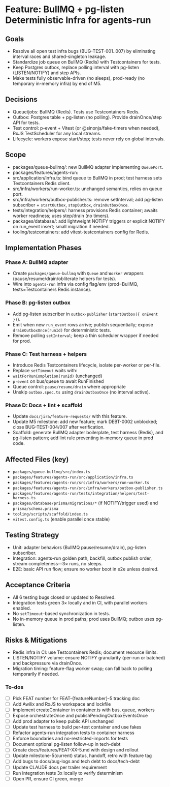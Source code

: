 <!-- 357679da-3c36-45e6-a132-724c6d1c13ff 9041781a-b43b-4f12-9295-5f8cbff74714 -->
# Feature: BullMQ + pg-listen Deterministic Infra for agents-run

## Goals

- Resolve all open test infra bugs (BUG-TEST-001..007) by eliminating interval races and shared-singleton leakage.
- Standardize job queue on BullMQ (Redis) with Testcontainers for tests.
- Keep Postgres outbox, replace polling interval with pg-listen (LISTEN/NOTIFY) and step APIs.
- Make tests fully observable-driven (no sleeps), prod-ready (no temporary in-memory infra) by end of M5.

## Decisions

- Queue/jobs: BullMQ (Redis). Tests use Testcontainers Redis.
- Outbox: Postgres table + pg-listen (no polling). Provide drainOnce/step API for tests.
- Test control: p-event + Vitest (or @sinonjs/fake-timers when needed), RxJS TestScheduler for any local streams.
- Lifecycle: workers expose start/stop; tests never rely on global intervals.

## Scope

- packages/queue-bullmq/: new BullMQ adapter implementing `QueuePort`.
- packages/features/agents-run:
- src/application/infra.ts: bind queue to BullMQ in prod; test harness sets Testcontainers Redis client.
- src/infra/workers/run-worker.ts: unchanged semantics, relies on queue port.
- src/infra/workers/outbox-publisher.ts: remove setInterval; add pg-listen subscriber + `startOutbox`, `stopOutbox`, `drainOutboxOnce`.
- tests/integration/helpers/: harness provisions Redis container; awaits worker readiness; uses step/drain (no timers).
- packages/database/: add lightweight NOTIFY triggers or explicit NOTIFY on run_event insert; small migration if needed.
- tooling/testcontainers: add vitest-testcontainers config for Redis.

## Implementation Phases

### Phase A: BullMQ adapter

- Create `packages/queue-bullmq` with `Queue` and `Worker` wrappers (pause/resume/drain/obliterate helpers for tests).
- Wire into `agents-run` infra via config flag/env (prod=BullMQ, tests=Testcontainers Redis instance).

### Phase B: pg-listen outbox

- Add pg-listen subscriber in `outbox-publisher` (`startOutbox({ onEvent })`).
- Emit when new `run_event` rows arrive; publish sequentially; expose `drainOutboxOnce(runId)` for deterministic tests.
- Remove polling `setInterval`; keep a thin scheduler wrapper if needed for prod.

### Phase C: Test harness + helpers

- Introduce Redis Testcontainers lifecycle, isolate per-worker or per-file.
- Replace `setTimeout` waits with:
- `waitForRunCompletion(runId)` (unchanged)
- `p-event` on bus/queue to await RunFinished
- Queue control: `pause/resume/drain` where appropriate
- Unskip `outbox.spec.ts` using `drainOutboxOnce` (no interval active).

### Phase D: Docs + lint + scaffold

- Update `docs/jira/feature-requests/` with this feature.
- Update M5 milestone: add new feature; mark DEBT-0002 unblocked; close BUG-TEST-004/007 after verification.
- Scaffold: generate BullMQ adapter boilerplate, test harness (Redis), and pg-listen pattern; add lint rule preventing in-memory queue in prod code.

## Affected Files (key)

- `packages/queue-bullmq/src/index.ts`
- `packages/features/agents-run/src/application/infra.ts`
- `packages/features/agents-run/src/infra/workers/run-worker.ts`
- `packages/features/agents-run/src/infra/workers/outbox-publisher.ts`
- `packages/features/agents-run/tests/integration/helpers/test-harness.ts`
- `packages/database/prisma/migrations/*` (if NOTIFY/trigger used) and `prisma/schema.prisma`
- `tooling/scripts/scaffold/index.ts`
- `vitest.config.ts` (enable parallel once stable)

## Testing Strategy

- Unit: adapter behaviors (BullMQ pause/resume/drain), pg-listen subscriber.
- Integration: agents-run golden path, backfill, outbox publish order, stream completeness—3× runs, no sleeps.
- E2E: basic API run flow; ensure no worker boot in e2e unless desired.

## Acceptance Criteria

- All 6 testing bugs closed or updated to Resolved.
- Integration tests green 3× locally and in CI, with parallel workers enabled.
- No `setTimeout`-based synchronization in tests.
- No in-memory queue in prod paths; prod uses BullMQ; outbox uses pg-listen.

## Risks & Mitigations

- Redis infra in CI: use Testcontainers Redis; document resource limits.
- LISTEN/NOTIFY volume: ensure NOTIFY granularity (per-run or batched) and backpressure via drainOnce.
- Migration timing: feature-flag worker swap; can fall back to polling temporarily if needed.

### To-dos

- [ ] Pick FEAT number for FEAT-{featureNumber}-5 tracking doc
- [ ] Add Awilix and RxJS to workspace and lockfile
- [ ] Implement createContainer in container.ts with bus, queue, workers
- [ ] Expose orchestrateOnce and publishPendingOutboxEventsOnce
- [ ] Add prod adapter to keep public API unchanged
- [ ] Update test harness to build per-test container and use fakes
- [ ] Refactor agents-run integration tests to container harness
- [ ] Enforce boundaries and no-restricted-imports for tests
- [ ] Document optional pg-listen follow-up in tech-debt
- [ ] Create docs/features/FEAT-XX-5.md with design and rollout
- [ ] Update milestone-5(current) status, handoff, retro with feature tag
- [ ] Add bugs to docs/bug-logs and tech debt to docs/tech-debt
- [ ] Update CLAUDE docs per trailer requirement
- [ ] Run integration tests 3x locally to verify determinism
- [ ] Open PR, ensure CI green, merge